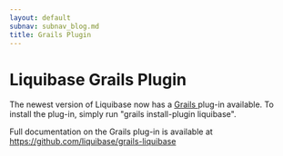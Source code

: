 ```yaml
---
layout: default
subnav: subnav_blog.md
title: Grails Plugin
---
```

# Liquibase Grails Plugin

The newest version of Liquibase now has a <a href="http://grails.codehaus.org/">Grails </a>plug-in available.  To install the plug-in, simply run "grails install-plugin liquibase".

Full documentation on the Grails plug-in is available at <a href="https://github.com/liquibase/grails-liquibase">https://github.com/liquibase/grails-liquibase</a>
<a href="http://grails.codehaus.org/"></a>

